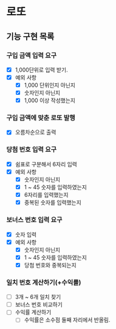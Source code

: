 # 로또

## 기능 구현 목록

### 구입 금액 입력 요구

- [x] 1,000단위로 입력 받기.
- [x] 예외 사항
  - [x] 1,000 단위인지 아닌지
  - [x] 숫자인지 아닌지
  - [x] 1,000 이상 작성했는지

### 구입 금액에 맞춘 로또 발행

- [x] 오름차순으로 출력

### 당첨 번호 입력 요구

- [x] 쉼표로 구분해서 6자리 입력
- [x] 예외 사항
  - [x] 숫자인지 아닌지
  - [x] 1 ~ 45 숫자를 입력하였는지
  - [x] 6자리를 입력했는지
  - [x] 중복된 숫자를 입력했는지

### 보너스 번호 입력 요구

- [x] 숫자 입력
- [x] 예외 사항
  - [x] 숫자인지 아닌지
  - [x] 1 ~ 45 숫자를 입력하였는지
  - [x] 당첨 번호와 중복되는지

### 일치 번호 계산하기(+수익률)

- [ ] 3개 ~ 6개 일치 찾기
- [ ] 보너스 번호 비교하기
- [ ] 수익률 계산하기
  - [ ] 수익률은 소수점 둘째 자리에서 반올림.
